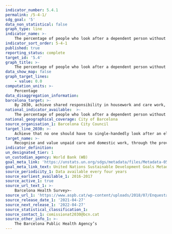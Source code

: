```yaml
---
indicator_number: 5.4.1
permalink: /5-4-1/
sdg_goal: '5'
data_non_statistical: false
graph_type: line
indicator_name: >-
    The percentage of people who look after a dependent person without any support
indicator_sort_order: 5-4-1
published: true
reporting_status: complete
target_id: '5.4'
graph_title: >-
    The percentage of people who look after a dependent person without any support
data_show_map: false
graph_target_lines:
    - value: 0.0
computation_units: >-
    Percentage
data_disaggregation_information:
barcelona_target: >-
    By 2030, achieve shared responsibility in housework and care work, both within families and between families, companies and public administration
national_indicator_available:  >-
    The percentage of people who look after a dependent person without any support
national_geographical_coverage: City of Barcelona
source_organisation_1: Barcelona City Council
target_line_2030: >-
    Achieve that no one should have to single-handedly look after an elderly or disabled person who needs care. Target value 2030: 0.0%
target_name: >-
    Recognise and value unpaid care and domestic work, through the provision of public services, infrastructure and the formulation of social protection policies, as well as promoting shared responsibility within the household and the family, as nationally appropriate
indicator_definition:
un_designated_tier: 1
un_custodian_agency: World Bank (WB)
goal_meta_link: 'https://unstats.un.org/sdgs/metadata/files/Metadata-05-04-01.pdf'
goal_meta_link_text: United Nations Sustainable Development Goals Metadata (pdf 894kB)
source_periodicity_1: Data available every four years
source_earliest_available_1: 2016-2017
source_active_1: true
source_url_text_1: >-
    Barcelona Health Survey>-
source_url_1: 'https://www.aspb.cat/wp-content/uploads/2018/07/Enquesta-salut-Barcelona-2016-17.pdf'
source_release_date_1: '2021-04-27'
source_next_release_1: '2022-04-27'
source_statistical_classification_1: 
source_contact_1: comissionat2030@bcn.cat
source_other_info_1: >-
    The Barcelona Public Health Agency’s
---
```

